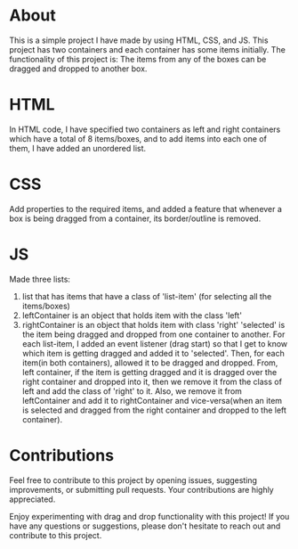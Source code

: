 # About
This is a simple project I have made by using HTML, CSS, and JS. 
This project has two containers and each container has some items initially. The functionality of this project is: The items from any of the boxes can be dragged and dropped to another box.

# HTML
In HTML code, I have specified two containers as left and right containers which have a total of 8 items/boxes, and to add items into each one of them, I have added an unordered list.

# CSS
Add properties to the required items, and added a feature that whenever a box is being dragged from a container, its border/outline is removed.

# JS
Made three lists:
1. list that has items that have a class of 'list-item' (for selecting all the items/boxes)
2. leftContainer is an object that holds item with the class 'left'
3. rightContainer is an object that holds item with class 'right'
'selected' is the item being dragged and dropped from one container to another.
For each list-item, I added an event listener (drag start) so that I get to know which item is getting dragged and added it to 'selected'.
Then, for each item(in both containers), allowed it to be dragged and dropped.
From, left container, if the item is getting dragged and it is dragged over the right container and dropped into it, then we remove it from the class of left and add the class of 'right' to it. Also, we remove it from leftContainer and add it to rightContainer and vice-versa(when an item is selected and dragged from the right container and dropped to the left container).

# Contributions
Feel free to contribute to this project by opening issues, suggesting improvements, or submitting pull requests. Your contributions are highly appreciated.

Enjoy experimenting with drag and drop functionality with this project! If you have any questions or suggestions, please don't hesitate to reach out and contribute to this project.
